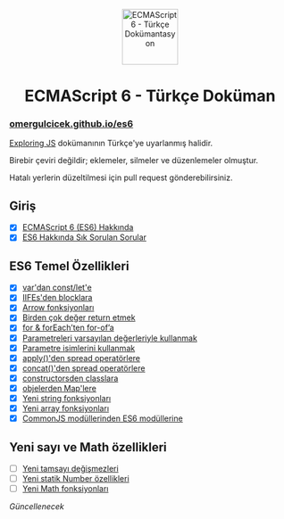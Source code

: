 <p align="center">
<img src="https://omergulcicek.com/img/es6.png" alt="ECMAScript 6 - Türkçe Dokümantasyon" height="100">
</p>

<h1 align="center">ECMAScript 6 - Türkçe Doküman</h1>

<h3><a href="https://omergulcicek.github.io/es6/">omergulcicek.github.io/es6</a></h3>

<a href="http://exploringjs.com/es6/">Exploring JS</a> dokümanının Türkçe'ye uyarlanmış halidir.

Birebir çeviri değildir; eklemeler, silmeler ve düzenlemeler olmuştur.

Hatalı yerlerin düzeltilmesi için pull request gönderebilirsiniz.

## Giriş

- [x] <a href="https://omergulcicek.github.io/es6/giris/ecmascript-6-hakkinda">ECMAScript 6 (ES6) Hakkında</a>
- [x] <a href="https://omergulcicek.github.io/es6/giris/es6-hakkinda-sss">ES6 Hakkında Sık Sorulan Sorular</a>

<h2>ES6 Temel Özellikleri</h2>

- [x] <a href="https://omergulcicek.github.io/es6/es6-temel-ozellikleri/var-dan-const-let-e">var'dan const/let'e</a>
- [x] <a href="https://omergulcicek.github.io/es6/es6-temel-ozellikleri/iifes-den-blocklara">IIFEs'den blocklara</a>
- [x] <a href="https://omergulcicek.github.io/es6/es6-temel-ozellikleri/arrow-fonksiyonlari">Arrow fonksiyonları</a>
- [x] <a href="https://omergulcicek.github.io/es6/es6-temel-ozellikleri/birden-cok-deger-return-etmek">Birden çok değer return etmek</a>
- [x] <a href="https://omergulcicek.github.io/es6/es6-temel-ozellikleri/for-foreach-ten-for-of-a">for & forEach’ten for-of’a</a>
- [x] <a href="https://omergulcicek.github.io/es6/es6-temel-ozellikleri/parametreleri-varsayilan-degerleriyle-kullanmak">Parametreleri varsayılan değerleriyle kullanmak</a>
- [x] <a href="https://omergulcicek.github.io/es6/es6-temel-ozellikleri/parametre-isimlerini-kullanmak">Parametre isimlerini kullanmak</a>
- [x] <a href="https://omergulcicek.github.io/es6/es6-temel-ozellikleri/applyden-spread-operatorlere">apply()'den spread operatörlere</a>
- [x] <a href="https://omergulcicek.github.io/es6/es6-temel-ozellikleri/concatden-spread-operatorlere">concat()'den spread operatörlere</a>
- [x] <a href="https://omergulcicek.github.io/es6/es6-temel-ozellikleri/constructorsden-classlara">constructorsden classlara</a>
- [x] <a href="https://omergulcicek.github.io/es6/es6-temel-ozellikleri/objelerden-maplere">objelerden Map'lere</a>
- [x] <a href="https://omergulcicek.github.io/es6/es6-temel-ozellikleri/yeni-string-fonksiyonlari">Yeni string fonksiyonları</a>
- [x] <a href="https://omergulcicek.github.io/es6/es6-temel-ozellikleri/yeni-array-fonksiyonlari">Yeni array fonksiyonları</a>
- [x] <a href="https://omergulcicek.github.io/es6/es6-temel-ozellikleri/commonjs-modullerinden-es6-modullerine">CommonJS modüllerinden ES6 modüllerine</a>

## Yeni sayı ve Math özellikleri

- [ ] <a href="https://omergulcicek.github.io/es6/yeni-sayi-ve-math-ozellikleri/yeni-tam-sayi-degismezleri/">Yeni tamsayı değişmezleri</a>
- [ ] <a href="https://omergulcicek.github.io/es6/yeni-sayi-ve-math-ozellikleri/yeni-statik-number-ozellikleri/">Yeni statik Number özellikleri</a>
- [ ] <a href="https://omergulcicek.github.io/es6/yeni-sayi-ve-math-ozellikleri/yeni-math-fonksiyonlari/">Yeni Math fonksiyonları</a>

<i>Güncellenecek</i>
